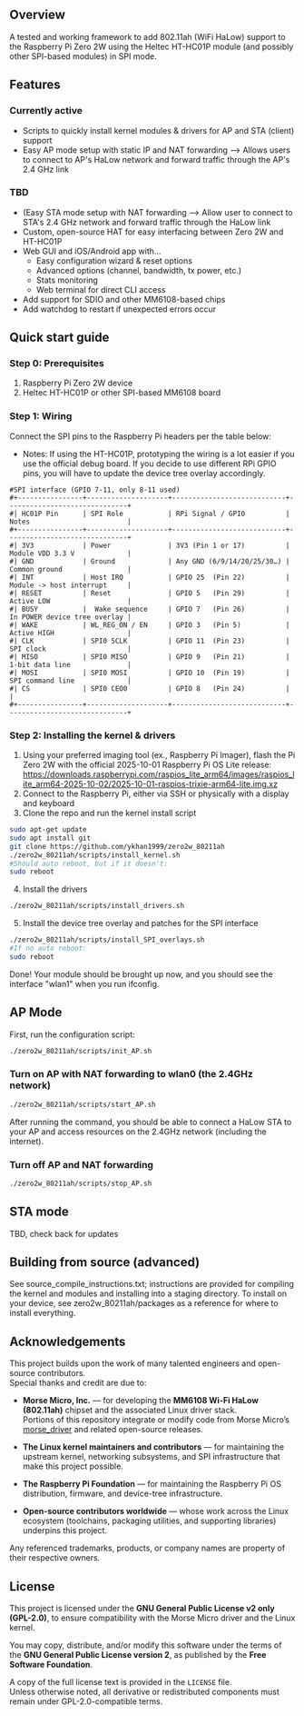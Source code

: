 
## Overview

A tested and working framework to add 802.11ah (WiFi HaLow) support to the Raspberry Pi Zero 2W using the Heltec HT-HC01P module (and possibly other SPI-based modules) in SPI mode.

## Features

### Currently active
* Scripts to quickly install kernel modules & drivers for AP and STA (client) support 
* Easy AP mode setup with static IP and NAT forwarding --> Allows users to connect to AP's HaLow network and forward traffic through the AP's 2.4 GHz link

### TBD

* (Easy STA mode setup with NAT forwarding --> Allow user to connect to STA's 2.4 GHz network and forward traffic through the HaLow link
* Custom, open-source HAT for easy interfacing between Zero 2W and HT-HC01P
* Web GUI and iOS/Android app with...
	* Easy configuration wizard & reset options
	* Advanced options (channel, bandwidth, tx power, etc.)
	* Stats monitoring
	* Web terminal for direct CLI access
* Add support for SDIO and other MM6108-based chips
* Add watchdog to restart if unexpected errors occur

## Quick start guide

### Step 0: Prerequisites

1. Raspberry Pi Zero 2W device
2. Heltec HT-HC01P or other SPI-based MM6108 board

### Step 1: Wiring
Connect the SPI pins to the Raspberry Pi headers per the table below:
* Notes: If using the HT-HC01P, prototyping the wiring is a lot easier if you use the official debug board. If you decide to use different RPi GPIO pins, you will have to update the device tree overlay accordingly.
```
#SPI interface (GPIO 7-11, only 8-11 used)
#+----------------+--------------------+----------------------------+------------------------------+
#| HC01P Pin      | SPI Role           | RPi Signal / GPIO          | Notes                        |
#+----------------+--------------------+----------------------------+------------------------------+
#| 3V3            | Power              | 3V3 (Pin 1 or 17)          | Module VDD 3.3 V             |
#| GND            | Ground             | Any GND (6/9/14/20/25/30…) | Common ground                |
#| INT            | Host IRQ           | GPIO 25  (Pin 22)          | Module -> host interrupt     |
#| RESET          | Reset              | GPIO 5   (Pin 29)          | Active LOW                   |
#| BUSY           |  Wake sequence     | GPIO 7   (Pin 26)          | In POWER device tree overlay |
#| WAKE           | WL_REG_ON / EN     | GPIO 3   (Pin 5)           | Active HIGH                  |
#| CLK            | SPI0 SCLK          | GPIO 11  (Pin 23)          | SPI clock                    |
#| MISO           | SPI0 MISO          | GPIO 9   (Pin 21)          | 1-bit data line              |
#| MOSI           | SPI0 MOSI          | GPIO 10  (Pin 19)          | SPI command line             |
#| CS             | SPI0 CEO0          | GPIO 8   (Pin 24)          |                              |
#+----------------+--------------------+----------------------------+------------------------------+
```
### Step 2: Installing the kernel & drivers
1. Using your preferred imaging tool (ex., Raspberry Pi Imager), flash the Pi Zero 2W with the official 2025-10-01 Raspberry Pi OS Lite release: https://downloads.raspberrypi.com/raspios_lite_arm64/images/raspios_lite_arm64-2025-10-02/2025-10-01-raspios-trixie-arm64-lite.img.xz
2. Connect to the Raspberry Pi, either via SSH or physically with a display and keyboard
3. Clone the repo and run the kernel install script
```bash
sudo apt-get update
sudo apt install git
git clone https://github.com/ykhan1999/zero2w_80211ah
./zero2w_80211ah/scripts/install_kernel.sh
#Should auto reboot, but if it doesn't:
sudo reboot
```
4. Install the drivers
```bash
./zero2w_80211ah/scripts/install_drivers.sh
```
5. Install the device tree overlay and patches for the SPI interface
```bash
./zero2w_80211ah/scripts/install_SPI_overlays.sh
#If no auto reboot:
sudo reboot
```
Done! Your module should be brought up now, and you should see the interface "wlan1" when you run ifconfig. 

## AP Mode

First, run the configuration script:
```bash
./zero2w_80211ah/scripts/init_AP.sh
```

### Turn on AP with NAT forwarding to wlan0 (the 2.4GHz network)

```bash
./zero2w_80211ah/scripts/start_AP.sh
```

After running the command, you should be able to connect a HaLow STA to your AP and access resources on the 2.4GHz network (including the internet).

### Turn off AP and NAT forwarding
```bash
./zero2w_80211ah/scripts/stop_AP.sh
```

## STA mode

TBD, check back for updates

## Building from source (advanced)

See source_compile_instructions.txt; instructions are provided for compiling the kernel and modules and installing into a staging directory. To install on your device, see zero2w_80211ah/packages as a reference for where to install everything.

## Acknowledgements

This project builds upon the work of many talented engineers and open-source contributors.  
Special thanks and credit are due to:

-   **Morse Micro, Inc.** — for developing the **MM6108 Wi-Fi HaLow (802.11ah)** chipset and the associated Linux driver stack.  
    Portions of this repository integrate or modify code from Morse Micro’s [morse_driver](https://github.com/MorseMicro/morse_driver?utm_source=chatgpt.com) and related open-source releases.
    
-   **The Linux kernel maintainers and contributors** — for maintaining the upstream kernel, networking subsystems, and SPI infrastructure that make this project possible.
    
-   **The Raspberry Pi Foundation** — for maintaining the Raspberry Pi OS distribution, firmware, and device-tree infrastructure.
    
-   **Open-source contributors worldwide** — whose work across the Linux ecosystem (toolchains, packaging utilities, and supporting libraries) underpins this project.
    
Any referenced trademarks, products, or company names are property of their respective owners.

## License

This project is licensed under the **GNU General Public License v2 only (GPL-2.0)**, to ensure compatibility with the Morse Micro driver and the Linux kernel.

You may copy, distribute, and/or modify this software under the terms of the **GNU General Public License version 2**, as published by the **Free Software Foundation**.

A copy of the full license text is provided in the `LICENSE` file.  
Unless otherwise noted, all derivative or redistributed components must remain under GPL-2.0-compatible terms.
